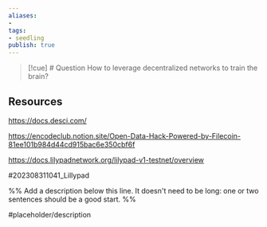 ```yaml
---
aliases: 
- 
tags:
- seedling
publish: true
---
```

>[!cue] # Question
>How to leverage decentralized networks to train the brain?

## Resources

https://docs.desci.com/

https://encodeclub.notion.site/Open-Data-Hack-Powered-by-Filecoin-81ee101b984d44cd915bac6e350cbf6f

https://docs.lilypadnetwork.org/lilypad-v1-testnet/overview

#202308311041_Lillypad

%% Add a description below this line. It doesn't need to be long: one or two sentences should be a good start. %%

#placeholder/description 
